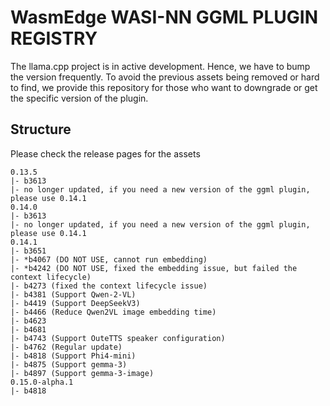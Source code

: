 # WasmEdge WASI-NN GGML PLUGIN REGISTRY

The llama.cpp project is in active development. Hence, we have to bump the version frequently.
To avoid the previous assets being removed or hard to find, we provide this repository for those who want to downgrade or get the specific version of the plugin.

## Structure

Please check the release pages for the assets

```
0.13.5
|- b3613
|- no longer updated, if you need a new version of the ggml plugin, please use 0.14.1
0.14.0
|- b3613
|- no longer updated, if you need a new version of the ggml plugin, please use 0.14.1
0.14.1
|- b3651
|- *b4067 (DO NOT USE, cannot run embedding)
|- *b4242 (DO NOT USE, fixed the embedding issue, but failed the context lifecycle)
|- b4273 (fixed the context lifecycle issue)
|- b4381 (Support Qwen-2-VL)
|- b4419 (Support DeepSeekV3)
|- b4466 (Reduce Qwen2VL image embedding time)
|- b4623
|- b4681
|- b4743 (Support OuteTTS speaker configuration)
|- b4762 (Regular update)
|- b4818 (Support Phi4-mini)
|- b4875 (Support gemma-3)
|- b4897 (Support gemma-3-image)
0.15.0-alpha.1
|- b4818
```
